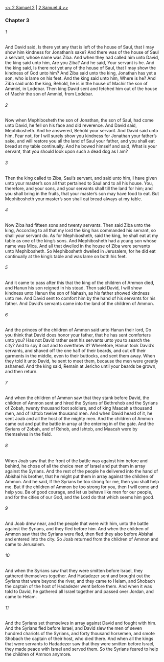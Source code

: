 [<< 2 Samuel 2](2%20Samuel%202)  |  [2 Samuel 4 >>](2%20Samuel%204)

### Chapter 3
###### 1
And David said, Is there yet any that is left of the house of Saul, that I may show him kindness for Jonathan’s sake? And there was of the house of Saul a servant, whose name was Ziba. And when they had called him unto David, the king said unto him, Are you Ziba? And he said, Your servant is he. And the king said, Is there not yet any of the house of Saul, that I may show the kindness of God unto him? And Ziba said unto the king, Jonathan has yet a son, who is lame on his feet. And the king said unto him, Where is he? And Ziba said unto the king, Behold, he is in the house of Machir the son of Ammiel, in Lodebar. Then king David sent and fetched him out of the house of Machir the son of Ammiel, from Lodebar.

###### 2
Now when Mephibosheth the son of Jonathan, the son of Saul, had come unto David, he fell on his face and did reverence. And David said, Mephibosheth. And he answered, Behold your servant. And David said unto him, Fear not, for I will surely show you kindness for Jonathan your father’s sake, and will restore you all the land of Saul your father, and you shall eat bread at my table continually. And he bowed himself and said, What is your servant, that you should look upon such a dead dog as I am?

###### 3
Then the king called to Ziba, Saul’s servant, and said unto him, I have given unto your master’s son all that pertained to Saul and to all his house. You, therefore, and your sons, and your servants shall till the land for him; and you shall bring in the fruits, that your master’s son may have food to eat. But Mephibosheth your master’s son shall eat bread always at my table.

###### 4
Now Ziba had fifteen sons and twenty servants. Then said Ziba unto the king, According to all that my lord the king has commanded his servant, so shall your servant do. As for Mephibosheth, said the king, he shall eat at my table as one of the king’s sons. And Mephibosheth had a young son whose name was Mica. And all that dwelled in the house of Ziba were servants unto Mephibosheth. So Mephibosheth dwelled in Jerusalem, for he did eat continually at the king’s table and was lame on both his feet.

###### 5
And it came to pass after this that the king of the children of Ammon died, and Hanun his son reigned in his stead. Then said David, I will show kindness unto Hanun the son of Nahash, as his father showed kindness unto me. And David sent to comfort him by the hand of his servants for his father. And David’s servants came into the land of the children of Ammon.

###### 6
And the princes of the children of Ammon said unto Hanun their lord, Do you think that David does honor your father, that he has sent comforters unto you? Has not David rather sent his servants unto you to search the city? And to spy it out and to overthrow it? Wherefore, Hanun took David’s servants, and shaved off the one half of their beards, and cut off their garments in the middle, even to their buttocks, and sent them away. When they told it unto David, he sent to meet them, because the men were greatly ashamed. And the king said, Remain at Jericho until your beards be grown, and then return.

###### 7
And when the children of Ammon saw that they stank before David, the children of Ammon sent and hired the Syrians of Bethrehob and the Syrians of Zobah, twenty thousand foot soldiers, and of king Maacah a thousand men, and of Ishtob twelve thousand men. And when David heard of it, he sent Joab and all the host of the mighty men. And the children of Ammon came out and put the battle in array at the entering in of the gate. And the Syrians of Zobah, and of Rehob, and Ishtob, and Maacah were by themselves in the field.

###### 8
When Joab saw that the front of the battle was against him before and behind, he chose of all the choice men of Israel and put them in array against the Syrians. And the rest of the people he delivered into the hand of Abishai his brother, that he might put them in array against the children of Ammon. And he said, If the Syrians be too strong for me, then you shall help me. But if the children of Ammon be too strong for you, then I will come and help you. Be of good courage, and let us behave like men for our people, and for the cities of our God, and the Lord do that which seems him good.

###### 9
And Joab drew near, and the people that were with him, unto the battle against the Syrians, and they fled before him. And when the children of Ammon saw that the Syrians were fled, then fled they also before Abishai and entered into the city. So Joab returned from the children of Ammon and came to Jerusalem.

###### 10
And when the Syrians saw that they were smitten before Israel, they gathered themselves together. And Hadadezer sent and brought out the Syrians that were beyond the river, and they came to Helam, and Shobach the captain of the host of Hadadezer went before them. And when it was told to David, he gathered all Israel together and passed over Jordan, and came to Helam.

###### 11
And the Syrians set themselves in array against David and fought with him. And the Syrians fled before Israel, and David slew the men of seven hundred chariots of the Syrians, and forty thousand horsemen, and smote Shobach the captain of their host, who died there. And when all the kings that were servants to Hadadezer saw that they were smitten before Israel, they made peace with Israel and served them. So the Syrians feared to help the children of Ammon anymore.
